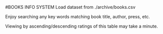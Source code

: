 #BOOKS INFO SYSTEM
Load dataset from ./archive/books.csv

Enjoy searching any key words matching book title, author, press, etc.

Viewing by ascending/descending ratings of this table may take a minute.
